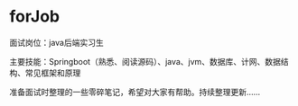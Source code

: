 # forJob

面试岗位：java后端实习生

主要技能：Springboot（熟悉、阅读源码）、java、jvm、数据库、计网、数据结构、常见框架和原理

准备面试时整理的一些零碎笔记，希望对大家有帮助。持续整理更新……
